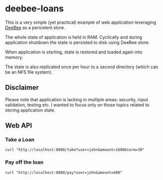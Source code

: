 # deebee-loans

This is a very simple (yet practical) example of web application
leveraging [DeeBee](https://github.com/elgopher/deebee) as a persistent store.

The whole state of application is held in RAM. Cyclically and during application shutdown the state is persisted to disk
using DeeBee store.

When application is starting, state is restored and loaded again into memory.

The state is also replicated once per hour to a second directory (which can be an NFS file system).

## Disclaimer

Please note that application is lacking in multiple areas: security, input validation, testing etc. I wanted to focus
only on those topics related to storing application state.

## Web API

### Take a Loan

```shell
curl "http://localhost:8080/take?user=john&amount=1600&term=30"
```

### Pay off the loan

```shell
curl "http://localhost:8080/pay?user=john&amount=600"
``` 
